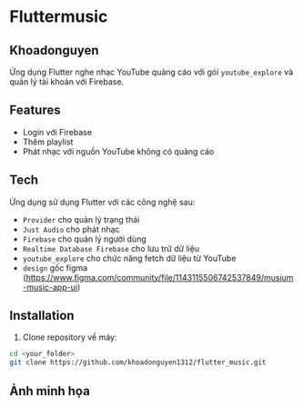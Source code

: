 # Fluttermusic

##  Khoadonguyen

Ứng dụng Flutter nghe nhạc YouTube quảng cáo với gói `youtube_explore` và quản lý tài khoản với Firebase.

## Features

- Login với Firebase
- Thêm playlist
- Phát nhạc với nguồn YouTube không có quảng cáo


## Tech

Ứng dụng sử dụng Flutter với các công nghệ sau:

- `Provider` cho quản lý trạng thái
- `Just Audio` cho phát nhạc
- `Firebase` cho quản lý người dùng
- `Realtime Database Firebase` cho lưu trữ dữ liệu
- `youtube_explore` cho chức năng fetch dữ liệu từ YouTube
- `design` gốc figma (https://www.figma.com/community/file/1143115506742537849/musium-music-app-ui)

## Installation

1. Clone repository về máy:

```sh
cd <your_folder>
git clone https://github.com/khoadonguyen1312/flutter_music.git

```
## Ảnh minh họa

